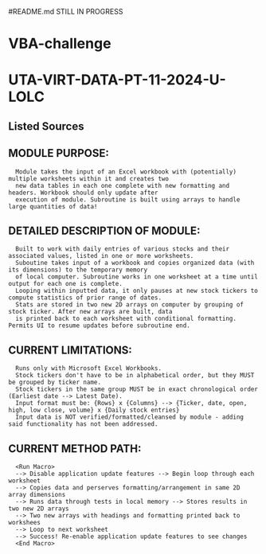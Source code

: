 #README.md STILL IN PROGRESS

# VBA-challenge
# UTA-VIRT-DATA-PT-11-2024-U-LOLC

## Listed Sources

## MODULE PURPOSE:
      Module takes the input of an Excel workbook with (potentially) multiple worksheets within it and creates two
      new data tables in each one complete with new formatting and headers. Workbook should only update after
      execution of module. Subroutine is built using arrays to handle large quantities of data!

## DETAILED DESCRIPTION OF MODULE:
      Built to work with daily entries of various stocks and their associated values, listed in one or more worksheets.
      Suboutine takes input of a workbook and copies organized data (with its dimensions) to the temporary memory
      of local computer. Subroutine works in one worksheet at a time until output for each one is complete.
      Looping within inputted data, it only pauses at new stock tickers to compute statistics of prior range of dates.
      Stats are stored in two new 2D arrays on computer by grouping of stock ticker. After new arrays are built, data
      is printed back to each worksheet with conditional formatting. Permits UI to resume updates before subroutine end.

## CURRENT LIMITATIONS:
      Runs only with Microsoft Excel Workbooks.
      Stock tickers don't have to be in alphabetical order, but they MUST be grouped by ticker name.
      Stock tickers in the same group MUST be in exact chronological order (Earliest date --> Latest Date).
      Input format must be: {Rows} x {Columns} --> {Ticker, date, open, high, low close, volume} x {Daily stock entries}
      Input data is NOT verified/formatted/cleansed by module - adding said functionality has not been addressed.

## CURRENT METHOD PATH:
      <Run Macro>
      --> Disable application update features --> Begin loop through each worksheet
      --> Copies data and perserves formatting/arrangement in same 2D array dimensions
      --> Runs data through tests in local memory --> Stores results in two new 2D arrays
      --> Two new arrays with headings and formatting printed back to workshees
      --> Loop to next worksheet
      --> Success! Re-enable application update features to see changes
      <End Macro>

